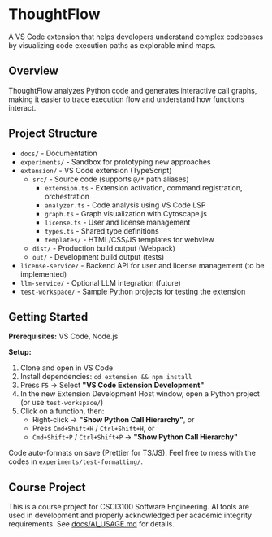 # ThoughtFlow

A VS Code extension that helps developers understand complex codebases by visualizing code execution paths as explorable mind maps.

## Overview

ThoughtFlow analyzes Python code and generates interactive call graphs, making it easier to trace execution flow and understand how functions interact.

## Project Structure

- `docs/` - Documentation
- `experiments/` - Sandbox for prototyping new approaches
- `extension/` - VS Code extension (TypeScript)
  - `src/` - Source code (supports `@/*` path aliases)
    - `extension.ts` - Extension activation, command registration, orchestration
    - `analyzer.ts` - Code analysis using VS Code LSP
    - `graph.ts` - Graph visualization with Cytoscape.js
    - `license.ts` - User and license management
    - `types.ts` - Shared type definitions
    - `templates/` - HTML/CSS/JS templates for webview
  - `dist/` - Production build output (Webpack)
  - `out/` - Development build output (tests)
- `license-service/` - Backend API for user and license management (to be implemented)
- `llm-service/` - Optional LLM integration (future)
- `test-workspace/` - Sample Python projects for testing the extension

## Getting Started

**Prerequisites:** VS Code, Node.js

**Setup:**

1. Clone and open in VS Code
2. Install dependencies: `cd extension && npm install`
3. Press `F5` → Select **"VS Code Extension Development"**
4. In the new Extension Development Host window, open a Python project (or use `test-workspace/`)
5. Click on a function, then:
   - Right-click → **"Show Python Call Hierarchy"**, or
   - Press `Cmd+Shift+H` / `Ctrl+Shift+H`, or
   - `Cmd+Shift+P` / `Ctrl+Shift+P` → **"Show Python Call Hierarchy"**

Code auto-formats on save (Prettier for TS/JS). Feel free to mess with the codes in `experiments/test-formatting/`.

## Course Project

This is a course project for CSCI3100 Software Engineering. AI tools are used in development and properly acknowledged per academic integrity requirements. See [docs/AI_USAGE.md](docs/AI_USAGE.md) for details.
